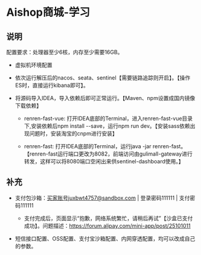 # Aishop商城-学习

## 说明

配置要求：处理器至少6核，内存至少需要16GB。

- 虚拟机环境配置

- 依次运行解压后的nacos、seata、sentinel【需要链路追踪则开启】。【操作ES时，直接运行kibana即可】。

- 将源码导入IDEA，导入依赖后即可正常运行。【Maven、npm设置成国内镜像下载依赖】
   
   - renren-fast-vue: 打开IDEA底部的Terminal，进入renren-fast-vue目录下,安装依赖后npm install --save，运行npm run dev。【安装sass依赖出现问题时，安装淘宝的cnpm进行安装】
   
   - renren-fast: 打开IDEA底部的Terminal，运行java -jar renren-fast。【renren-fast运行端口更改为8082，前端访问由gulimall-gateway进行转发，这样可以将8080端口空闲出来供sentinel-dashboard使用。】


## 补充

- 支付包沙箱：买家账号juxbwt4757@sandbox.com | 登录密码111111 | 支付密码111111
    
   - 支付完成后，页面显示“抱歉，网络系统繁忙，请稍后再试”【沙盒已支付成功】。问题描述：https://forum.alipay.com/mini-app/post/25101011
   
- 短信接口配置、OSS配置、支付宝沙箱配置、内网穿透配置，均可以改成自己的参数。
